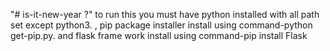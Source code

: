 "# is-it-new-year ?"
to run this you must have python installed with all path set except python3.
, pip package installer install using command-python get-pip.py.
and flask frame work install using command-pip install Flask
